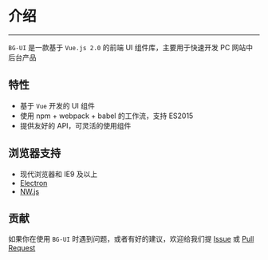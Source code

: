 # 介绍

----

`BG-UI` 是一款基于 `Vue.js 2.0` 的前端 UI 组件库，主要用于快速开发 PC 网站中后台产品

## 特性

- 基于 `Vue` 开发的 UI 组件
- 使用 npm + webpack + babel 的工作流，支持 ES2015
- 提供友好的 API，可灵活的使用组件

## 浏览器支持

- 现代浏览器和 IE9 及以上
- [Electron](http://electron.atom.io/)
- [NW.js](http://nwjs.io)


## 贡献

如果你在使用 `BG-UI` 时遇到问题，或者有好的建议，欢迎给我们提 [Issue](https://github.com/yangnbingisok/BG-UI/issues) 或 [Pull Request](https://github.com/yangnbingisok/BG-UI/pulls)
